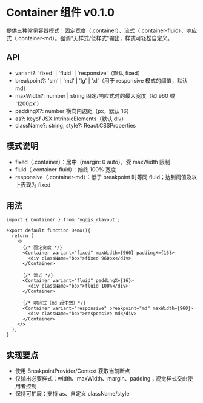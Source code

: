 # Container 组件 v0.1.0

提供三种常见容器模式：固定宽度（.container）、流式（.container-fluid）、响应式（.container-md）。强调“无样式/低样式”输出，样式可轻松自定义。

## API
- variant?: 'fixed' | 'fluid' | 'responsive'（默认 fixed）
- breakpoint?: 'sm' | 'md' | 'lg' | 'xl'（用于 responsive 模式的阈值，默认 md）
- maxWidth?: number | string 固定/响应式时的最大宽度（如 960 或 '1200px'）
- paddingX?: number 横向内边距（px，默认 16）
- as?: keyof JSX.IntrinsicElements（默认 div）
- className?: string; style?: React.CSSProperties

## 模式说明
- fixed（.container）：居中（margin: 0 auto），受 maxWidth 限制
- fluid（.container-fluid）：始终 100% 宽度
- responsive（.container-md）：低于 breakpoint 时等同 fluid；达到阈值及以上表现为 fixed

## 用法
```tsx
import { Container } from 'yggjs_rlayout';

export default function Demo(){
  return (
    <>
      {/* 固定宽度 */}
      <Container variant="fixed" maxWidth={960} paddingX={16}>
        <div className="box">fixed 960px</div>
      </Container>

      {/* 流式 */}
      <Container variant="fluid" paddingX={16}>
        <div className="box">fluid 100%</div>
      </Container>

      {/* 响应式（md 起生效）*/}
      <Container variant="responsive" breakpoint="md" maxWidth={960}>
        <div className="box">responsive md</div>
      </Container>
    </>
  );
}
```

## 实现要点
- 使用 BreakpointProvider/Context 获取当前断点
- 仅输出必要样式：width、maxWidth、margin、padding；视觉样式交由使用者控制
- 保持可扩展：支持 as、自定义 className/style

